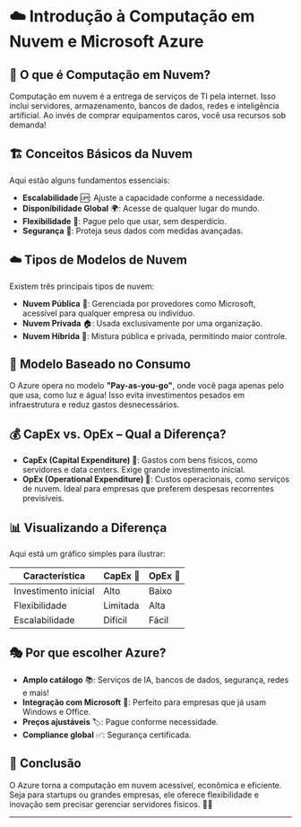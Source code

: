 # ☁️ Introdução à Computação em Nuvem e Microsoft Azure

## 🚀 O que é Computação em Nuvem?
Computação em nuvem é a entrega de serviços de TI pela internet. Isso inclui servidores, armazenamento, bancos de dados, redes e inteligência artificial. Ao invés de comprar equipamentos caros, você usa recursos sob demanda!

## 🏗️ Conceitos Básicos da Nuvem
Aqui estão alguns fundamentos essenciais:
- **Escalabilidade** 🆙: Ajuste a capacidade conforme a necessidade.
- **Disponibilidade Global** 🌍: Acesse de qualquer lugar do mundo.
- **Flexibilidade** 🔄: Pague pelo que usar, sem desperdício.
- **Segurança** 🔐: Proteja seus dados com medidas avançadas.

## ☁️ Tipos de Modelos de Nuvem
Existem três principais tipos de nuvem:
- **Nuvem Pública** 🏢: Gerenciada por provedores como Microsoft, acessível para qualquer empresa ou indivíduo.
- **Nuvem Privada** 🏠: Usada exclusivamente por uma organização.
- **Nuvem Híbrida** 🔗: Mistura pública e privada, permitindo maior controle.

## 🎯 Modelo Baseado no Consumo
O Azure opera no modelo **"Pay-as-you-go"**, onde você paga apenas pelo que usa, como luz e água! Isso evita investimentos pesados em infraestrutura e reduz gastos desnecessários.

## 💰 CapEx vs. OpEx – Qual a Diferença?
- **CapEx (Capital Expenditure) 💸**: Gastos com bens físicos, como servidores e data centers. Exige grande investimento inicial.
- **OpEx (Operational Expenditure) 🔄**: Custos operacionais, como serviços de nuvem. Ideal para empresas que preferem despesas recorrentes previsíveis.

## 📊 Visualizando a Diferença
Aqui está um gráfico simples para ilustrar:

| **Característica**  | **CapEx** 💸 | **OpEx** 🔄 |
|----------------------|-------------|-------------|
| Investimento inicial | Alto        | Baixo       |
| Flexibilidade        | Limitada    | Alta        |
| Escalabilidade       | Difícil     | Fácil       |

## 🎭 Por que escolher Azure?
- **Amplo catálogo** 📚: Serviços de IA, bancos de dados, segurança, redes e mais!
- **Integração com Microsoft** 🏢: Perfeito para empresas que já usam Windows e Office.
- **Preços ajustáveis** 🏷️: Pague conforme necessidade.
- **Compliance global** ✅: Segurança certificada.

## 🏁 Conclusão
O Azure torna a computação em nuvem acessível, econômica e eficiente. Seja para startups ou grandes empresas, ele oferece flexibilidade e inovação sem precisar gerenciar servidores físicos. 🚀💡

---

